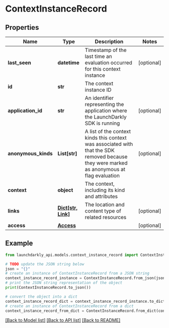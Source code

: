 # ContextInstanceRecord


## Properties

Name | Type | Description | Notes
------------ | ------------- | ------------- | -------------
**last_seen** | **datetime** | Timestamp of the last time an evaluation occurred for this context instance | [optional] 
**id** | **str** | The context instance ID | 
**application_id** | **str** | An identifier representing the application where the LaunchDarkly SDK is running | [optional] 
**anonymous_kinds** | **List[str]** | A list of the context kinds this context was associated with that the SDK removed because they were marked as anonymous at flag evaluation | [optional] 
**context** | **object** | The context, including its kind and attributes | 
**links** | [**Dict[str, Link]**](Link.md) | The location and content type of related resources | [optional] 
**access** | [**Access**](Access.md) |  | [optional] 

## Example

```python
from launchdarkly_api.models.context_instance_record import ContextInstanceRecord

# TODO update the JSON string below
json = "{}"
# create an instance of ContextInstanceRecord from a JSON string
context_instance_record_instance = ContextInstanceRecord.from_json(json)
# print the JSON string representation of the object
print(ContextInstanceRecord.to_json())

# convert the object into a dict
context_instance_record_dict = context_instance_record_instance.to_dict()
# create an instance of ContextInstanceRecord from a dict
context_instance_record_from_dict = ContextInstanceRecord.from_dict(context_instance_record_dict)
```
[[Back to Model list]](../README.md#documentation-for-models) [[Back to API list]](../README.md#documentation-for-api-endpoints) [[Back to README]](../README.md)


